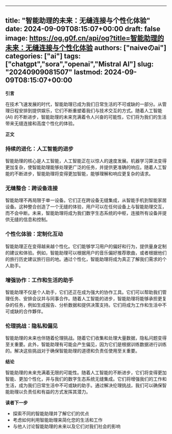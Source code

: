 
---
title: "智能助理的未来：无缝连接与个性化体验"
date: 2024-09-09T08:15:07+00:00
draft: false
image: https://og.g0f.cn/api/og?title=智能助理的未来：无缝连接与个性化体验
authors: ["naiveのai"]
categories: ["ai"]
tags: ["chatgpt","sora","openai","Mistral AI"]
slug: "20240909081507"
lastmod: 2024-09-09T08:15:07+00:00
---
**引言**

在技术飞速发展的时代，智能助理已成为我们日常生活的不可或缺的一部分。从管理日程安排到提供娱乐，它们不断重塑着我们与技术交互的方式。随着人工智能 (AI) 的不断进步，智能助理的未来充满着令人兴奋的可能性，它们将为我们的生活带来无缝连接和高度个性化的体验。

**正文**

### 持续的进化：人工智能的进步

智能助理的核心是人工智能，人工智能正在以惊人的速度发展。机器学习算法变得更加复杂，使智能助理能够处理更广泛的任务，并提供更准确的响应。随着人工智能的不断进步，智能助理将变得更加智能，能够理解和响应更复杂的请求。

### 无缝整合：跨设备连接

智能助理不再局限于单一设备。它们正在跨设备无缝集成，从智能手机到智能家居设备。这种整合创造了一个无缝的体验，用户可以在任何设备上与智能助理交互，而不会中断。未来，智能助理将成为我们数字生态系统的中枢，连接所有设备并提供无缝的信息和控制。

### 个性化体验：定制化互动

智能助理正在变得越来越个性化。它们能够学习用户的偏好和行为，提供量身定制的建议和体验。例如，智能助理可以根据用户的音乐偏好推荐歌曲，或者根据他们的旅行历史建议旅行目的地。通过个性化，智能助理将成为真正了解我们需求的个人助手。

### 增强协作：工作和生活的助手

智能助理不仅是个人助手，它们还正在成为强大的协作工具。它们可以帮助我们管理任务、安排会议并与同事合作。随着人工智能的进步，智能助理将能够承担更复杂的任务，例如生成报告、分析数据和提供决策支持。它们将成为工作和生活中不可或缺的合作夥伴。

### 伦理挑战：隐私和偏见

智能助理的未来也伴随着伦理挑战。随着它们收集和处理大量数据，隐私问题变得至关重要。此外，智能助理有可能会产生偏见，因为它们是根据训练数据进行训练的。解决这些挑战对于确保智能助理的道德和负责任使用至关重要。

**结论**

智能助理的未来充满着无限的可能性。随着人工智能的不断进步，它们将变得更加智能、更加个性化，并与我们的数字生态系统无缝集成。它们将增强我们的工作和生活，成为我们日常生活中不可或缺的助手。通过解决伦理挑战，我们可以确保智能助理以负责任和有益的方式发挥其潜力。

**读者下一步**

* 探索不同的智能助理并了解它们的优点
* 考虑如何利用智能助理来简化您的生活和工作
* 与他人讨论智能助理的未来以及它们对我们社会的影响